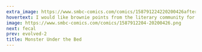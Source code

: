 ```yaml
---
extra_image: https://www.smbc-comics.com/comics/158791224220200426after.png
hovertext: I would like brownie points from the literary community for the skaldic alliteration.
image: https://www.smbc-comics.com/comics/1587912204-20200426.png
next: fecal
prev: evolved-2
title: Monster Under the Bed
---
```

